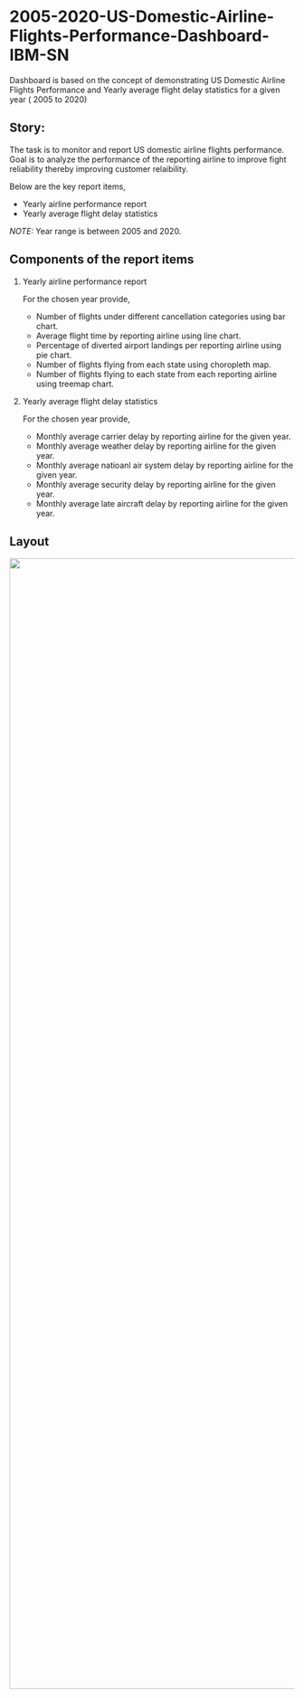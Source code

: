 # 2005-2020-US-Domestic-Airline-Flights-Performance-Dashboard-IBM-SN

Dashboard is based on the concept of demonstrating US Domestic Airline Flights Performance and Yearly average flight delay statistics for a given year ( 2005 to 2020)

## Story:

The task is to monitor and report US domestic airline flights performance. Goal is to analyze the performance of the reporting airline to improve fight reliability thereby improving customer relaibility.

Below are the key report items,

*   Yearly airline performance report 
*   Yearly average flight delay statistics

*NOTE:* Year range is between 2005 and 2020.

## Components of the report items

1.  Yearly airline performance report

    For the chosen year provide,

    *   Number of flights under different cancellation categories using bar chart.
    *   Average flight time by reporting airline using line chart.
    *   Percentage of diverted airport landings per reporting airline using pie chart.
    *   Number of flights flying from each state using choropleth map.
    *   Number of flights flying to each state from each reporting airline using treemap chart.
2.  Yearly average flight delay statistics

    For the chosen year provide,

    *   Monthly average carrier delay by reporting airline for the given year.
    *   Monthly average weather delay by reporting airline for the given year.
    *   Monthly average natioanl air system delay by reporting airline for the given year.
    *   Monthly average security delay by reporting airline for the given year.
    *   Monthly average late aircraft delay by reporting airline for the given year.

## Layout

<center>
    <img src="https://cf-courses-data.s3.us.cloud-object-storage.appdomain.cloud/IBMDeveloperSkillsNetwork-DV0101EN-SkillsNetwork/labs/Module%205/images/Layout.png" width="2000" alt="cognitiveclass.ai logo"/>
</center>
